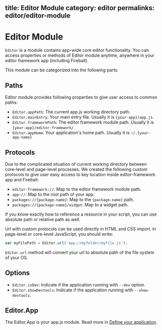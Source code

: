 title: Editor Module
category: editor
permalinks: editor/editor-module
---

# Editor Module

`Editor` is a module contains app-wide core editor functionality. You can access properties or methods of Editor module anytime, anywhere in your editor framework app (including Fireball).

This module can be categorized into the following parts:

## Paths

Editor module provides following properties to give user access to common paths:

  - `Editor.appPath`: The current app.js working directory path.
  - `Editor.mainEntry`: Your main entry file. Usually it is `{your-app}/app.js`.
  - `Editor.frameworkPath`: The editor framework module path. Usually it is `{your-app}/editor-framework/`
  - `Editor.appHome`: Your application's home path. Usually it is `~/.{your-app-name}`

## Protocols

Due to the complicated situation of current working directory between core-level and page-level processes. We created the following custom protocols to give user easy access to key location inside editor-framework app and Fireball:

  - `editor-framework://`: Map to the editor framework module path.
  - `app://`: Map to the root path of your app.
  - `packages://{package-name}`: Map to the `{package-name}` path.
  - `packages://{package-name}/widget`: Map to a widget path.

If you know exactly how to reference a resource in your script, you can use absolute path or relative path as well.

Url with custom protocols can be used directly in HTML and CSS import. In page-level or core-level JavaScript, you should write:

```js
var myFilePath = Editor.url('app://myfolder/myfile.js');
```

`Editor.url` method will convert your url to absolute path of the file system of your OS.


## Options

  - `Editor.isDev`: Indicate if the application running with `--dev` option.
  - `Editor.showDevtools`: Indicate if the application running with `--show-devtools`.

## Editor.App

The Editor.App is your app.js module. Read more in [Define your application](../../manual/define-your-app.md).

